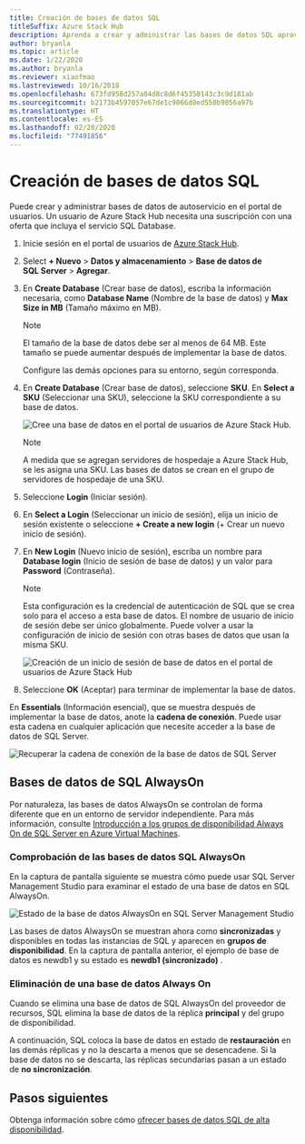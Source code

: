 ```yaml
---
title: Creación de bases de datos SQL
titleSuffix: Azure Stack Hub
description: Aprenda a crear y administrar las bases de datos SQL aprovisionadas con el adaptador del proveedor de recursos de SQL.
author: bryanla
ms.topic: article
ms.date: 1/22/2020
ms.author: bryanla
ms.reviewer: xiaofmao
ms.lastreviewed: 10/16/2018
ms.openlocfilehash: 673fd958d257a04d8c8d6f45350143c3c9d181ab
ms.sourcegitcommit: b2173b4597057e67de1c9066d8ed550b9056a97b
ms.translationtype: HT
ms.contentlocale: es-ES
ms.lasthandoff: 02/20/2020
ms.locfileid: "77491856"
---
```

# <a name="create-sql-databases"></a>Creación de bases de datos SQL

Puede crear y administrar bases de datos de autoservicio en el portal de usuarios. Un usuario de Azure Stack Hub necesita una suscripción con una oferta que incluya el servicio SQL Database.

1. Inicie sesión en el portal de usuarios de [Azure Stack Hub](azure-stack-overview.md).

2. Select **+ Nuevo** &gt; **Datos y almacenamiento** &gt; **Base de datos de SQL Server** &gt; **Agregar**.

3. En **Create Database** (Crear base de datos), escriba la información necesaria, como **Database Name** (Nombre de la base de datos) y **Max Size in MB** (Tamaño máximo en MB).

   >[!NOTE]
   >El tamaño de la base de datos debe ser al menos de 64 MB. Este tamaño se puede aumentar después de implementar la base de datos.

   Configure las demás opciones para su entorno, según corresponda.

4. En **Create Database** (Crear base de datos), seleccione **SKU**. En **Select a SKU** (Seleccionar una SKU), seleccione la SKU correspondiente a su base de datos.

   ![Cree una base de datos en el portal de usuarios de Azure Stack Hub.](./media/azure-stack-sql-rp-deploy/newsqldba.png)

   >[!NOTE]
   >A medida que se agregan servidores de hospedaje a Azure Stack Hub, se les asigna una SKU. Las bases de datos se crean en el grupo de servidores de hospedaje de una SKU.

5. Seleccione **Login** (Iniciar sesión).

6. En **Select a Login** (Seleccionar un inicio de sesión), elija un inicio de sesión existente o seleccione **+ Create a new login** (+ Crear un nuevo inicio de sesión).

7. En **New Login** (Nuevo inicio de sesión), escriba un nombre para **Database login** (Inicio de sesión de base de datos) y un valor para **Password** (Contraseña).

   >[!NOTE]
   >Esta configuración es la credencial de autenticación de SQL que se crea solo para el acceso a esta base de datos. El nombre de usuario de inicio de sesión debe ser único globalmente. Puede volver a usar la configuración de inicio de sesión con otras bases de datos que usan la misma SKU.

   ![Creación de un inicio de sesión de base de datos en el portal de usuarios de Azure Stack Hub](./media/azure-stack-sql-rp-deploy/create-new-login-a.png)

8. Seleccione **OK** (Aceptar) para terminar de implementar la base de datos.

En **Essentials** (Información esencial), que se muestra después de implementar la base de datos, anote la **cadena de conexión**. Puede usar esta cadena en cualquier aplicación que necesite acceder a la base de datos de SQL Server.

![Recuperar la cadena de conexión de la base de datos de SQL Server](./media/azure-stack-sql-rp-deploy/sql-db-settings-a.png)

## <a name="sql-always-on-databases"></a>Bases de datos de SQL AlwaysOn

Por naturaleza, las bases de datos AlwaysOn se controlan de forma diferente que en un entorno de servidor independiente. Para más información, consulte [Introducción a los grupos de disponibilidad Always On de SQL Server en Azure Virtual Machines](https://docs.microsoft.com/azure/virtual-machines/windows/sql/virtual-machines-windows-portal-sql-availability-group-overview).

### <a name="verify-sql-always-on-databases"></a>Comprobación de las bases de datos SQL AlwaysOn

En la captura de pantalla siguiente se muestra cómo puede usar SQL Server Management Studio para examinar el estado de una base de datos en SQL AlwaysOn.

![Estado de la base de datos AlwaysOn en SQL Server Management Studio](./media/azure-stack-sql-rp-deploy/verify-always-on.png)

Las bases de datos AlwaysOn se muestran ahora como **sincronizadas** y disponibles en todas las instancias de SQL y aparecen en **grupos de disponibilidad**. En la captura de pantalla anterior, el ejemplo de base de datos es newdb1 y su estado es **newdb1 (sincronizado)** .

### <a name="delete-an-always-on-database"></a>Eliminación de una base de datos Always On

Cuando se elimina una base de datos de SQL AlwaysOn del proveedor de recursos, SQL elimina la base de datos de la réplica **principal** y del grupo de disponibilidad.

A continuación, SQL coloca la base de datos en estado de **restauración** en las demás réplicas y no la descarta a menos que se desencadene. Si la base de datos no se descarta, las réplicas secundarias pasan a un estado de **no sincronización**.

## <a name="next-steps"></a>Pasos siguientes

Obtenga información sobre cómo [ofrecer bases de datos SQL de alta disponibilidad](azure-stack-tutorial-sql.md).
